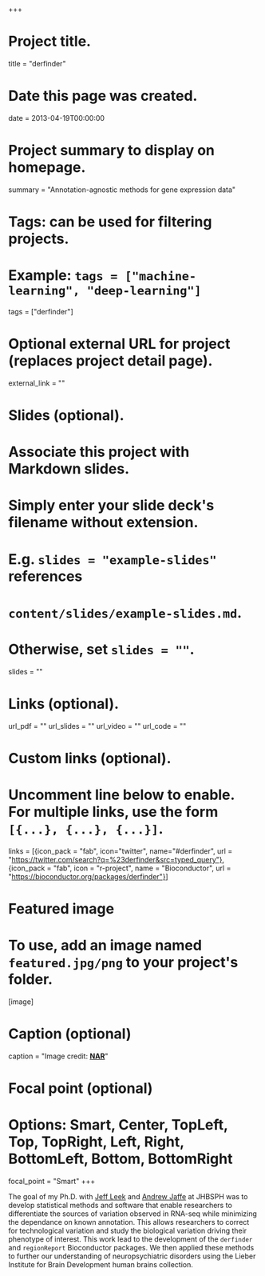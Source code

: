 +++
# Project title.
title = "derfinder"

# Date this page was created.
date = 2013-04-19T00:00:00

# Project summary to display on homepage.
summary = "Annotation-agnostic methods for gene expression data"

# Tags: can be used for filtering projects.
# Example: `tags = ["machine-learning", "deep-learning"]`
tags = ["derfinder"]

# Optional external URL for project (replaces project detail page).
external_link = ""

# Slides (optional).
#   Associate this project with Markdown slides.
#   Simply enter your slide deck's filename without extension.
#   E.g. `slides = "example-slides"` references 
#   `content/slides/example-slides.md`.
#   Otherwise, set `slides = ""`.
slides = ""

# Links (optional).
url_pdf = ""
url_slides = ""
url_video = ""
url_code = ""

# Custom links (optional).
#   Uncomment line below to enable. For multiple links, use the form `[{...}, {...}, {...}]`.
links = [{icon_pack = "fab", icon="twitter", name="#derfinder", url = "https://twitter.com/search?q=%23derfinder&src=typed_query"}, {icon_pack = "fab", icon = "r-project", name = "Bioconductor", url = "https://bioconductor.org/packages/derfinder"}]

# Featured image
# To use, add an image named `featured.jpg/png` to your project's folder. 
[image]
  # Caption (optional)
  caption = "Image credit: [**NAR**](https://doi.org/10.1093/nar/gkw852)"
  
  # Focal point (optional)
  # Options: Smart, Center, TopLeft, Top, TopRight, Left, Right, BottomLeft, Bottom, BottomRight
  focal_point = "Smart"
+++

The goal of my Ph.D. with [Jeff Leek](http://jtleek.com/) and [Andrew Jaffe](http://aejaffe.com/) at JHBSPH was to develop statistical methods and software that enable researchers to differentiate the sources of variation observed in RNA-seq while minimizing the dependance on known annotation. This allows researchers to correct for technological variation and study the biological variation driving their phenotype of interest. This work lead to the development of the `derfinder` and `regionReport` Bioconductor packages. We then applied these methods to further our understanding of neuropsychiatric disorders using the Lieber Institute for Brain Development human brains collection.


